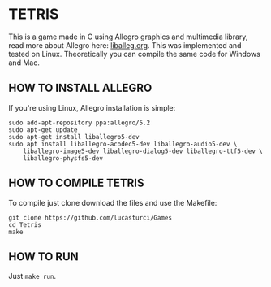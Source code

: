 # TETRIS

This is a game made in C using Allegro graphics and multimedia library, read more about Allegro here: [liballeg.org](liballeg.org). This was implemented and tested on Linux. Theoretically you can compile the same code for Windows and Mac.

## HOW TO INSTALL ALLEGRO

If you're using Linux, Allegro installation is simple:

    sudo add-apt-repository ppa:allegro/5.2
    sudo apt-get update
    sudo apt-get install liballegro5-dev
    sudo apt install liballegro-acodec5-dev liballegro-audio5-dev \
        liballegro-image5-dev liballegro-dialog5-dev liballegro-ttf5-dev \
        liballegro-physfs5-dev

## HOW TO COMPILE TETRIS

To compile just clone download the files and use the Makefile:

    git clone https://github.com/lucasturci/Games
    cd Tetris
    make

## HOW TO RUN
Just  `make run`.